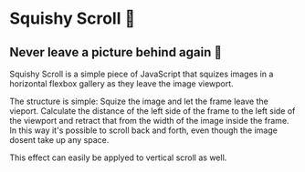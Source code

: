 # Squishy Scroll 🐨
## Never leave a picture behind again 🥲

Squishy Scroll is a simple piece of JavaScript that squizes images in a horizontal flexbox gallery as they leave the image viewport. 

The structure is simple: Squize the image and let the frame leave the vieport. Calculate the distance of the left side of the frame to the left side of the viewport and retract that from the width of the image inside the frame. In this way it's possible to scroll back and forth, even though the image dosent take up any space. 

This effect can easily be applyed to vertical scroll as well. 

